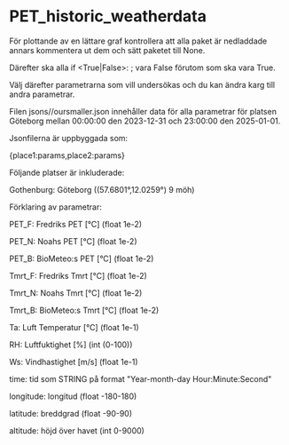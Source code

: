 # PET_historic_weatherdata
För plottande av en lättare graf kontrollera att alla paket är nedladdade annars kommentera ut dem och sätt paketet till None. 

Därefter ska alla if <True|False>: <something>; vara False förutom <whattoplot> som ska vara True.

Välj därefter parametrarna som vill undersökas och du kan ändra karg till andra parametrar.

Filen jsons//oursmaller.json innehåller data för alla parametrar för platsen Göteborg mellan 00:00:00 den 2023-12-31 och 23:00:00 den 2025-01-01.

Jsonfilerna är uppbyggada som:

{place1:params,place2:params}

Följande platser är inkluderade:

Gothenburg: Göteborg ((57.6801°,12.0259°) 9 möh)

Förklaring av parametrar:

PET_F: Fredriks PET     [°C] (float 1e-2) 

PET_N: Noahs PET        [°C] (float 1e-2) 

PET_B: BioMeteo:s PET   [°C] (float 1e-2) 

Tmrt_F: Fredriks Tmrt   [°C] (float 1e-2) 

Tmrt_N: Noahs Tmrt      [°C] (float 1e-2)

Tmrt_B: BioMeteo:s Tmrt [°C] (float 1e-2)

Ta: Luft Temperatur [°C] (float 1e-1)

RH: Luftfuktighet [%]    (int (0-100))

Ws: Vindhastighet [m/s]  (float 1e-1)

time: tid som STRING på format "Year-month-day Hour:Minute:Second" 

longitude: longitud (float -180-180)

latitude: breddgrad (float -90-90)

altitude: höjd över havet (int 0-9000)
